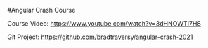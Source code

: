 #Angular Crash Course

Course Video:
https://www.youtube.com/watch?v=3dHNOWTI7H8

Git Project:
https://github.com/bradtraversy/angular-crash-2021
